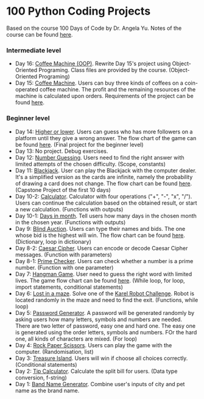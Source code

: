 # 100 Python Coding Projects
Based on the course 100 Days of Code by Dr. Angela Yu. Notes of the course can be found [here](https://www.notion.so/a73c7d0045944619aa08b1594cefedf4?v=8462b4251f94434784b6067fff6542d4).
### Intermediate level
- Day 16: [Coffee Machine (OOP)](https://github.com/qilinz/100-Python-Coding-Projects/blob/main/Intermediate/Day16-oop-coffee-machine/main.py). Rewrite Day 15's project using Object-Oriented Programing. Class files are provided by the course. (Object-Oriented Programing)
- Day 15: [Coffee Machine](https://github.com/qilinz/100-Python-Coding-Projects/blob/main/Intermediate/Day15-coffee-machine/Day15-coffee-machine.py). Users can buy three kinds of coffees on a coin-operated coffee machine. The profit and the remaining resources of the machine is calculated upon orders. Requirements of the project can be found [here](https://github.com/qilinz/100-Python-Coding-Projects/blob/main/Intermediate/Day15-coffee-machine/Coffee-Machine-Program-Requirements.pdf). 
### Beginner level
- Day 14: [Higher or lower](https://github.com/qilinz/100-Python-Coding-Projects/blob/main/Beginner/Day14-higher-lower/Day14-higher-lower.py). Users can guess who has more followers on a platform until they give a wrong answer. The flow chart of the game can be found [here](https://github.com/qilinz/100-Python-Coding-Projects/blob/main/Beginner/Day14-higher-lower/higher-lower.png). (Final project for the beginner level)
- Day 13: No project. Debug exercises.
- Day 12: [Number Guessing](https://github.com/qilinz/100-Python-Coding-Projects/blob/main/Beginner/Day12-number-guessing.py). Users need to find the right answer with limited attempts of the chosen difficulty. (Scope, constants)
- Day 11: [Blackjack](https://github.com/qilinz/100-Python-Coding-Projects/blob/main/Beginner/Day11-blackjack/Day11-blackjack.py). User can play the Blackjack with the computer dealer. It's a simplified version as the cards are infinite, namely the probability of drawing a card does not change. The flow chart can be found [here](https://github.com/qilinz/100-Python-Coding-Projects/blob/main/Beginner/Day11-blackjack/Day11-blackjack.png). (Capstone Project of the first 10 days)  
- Day 10-2: [Calculator](https://github.com/qilinz/100-Python-Coding-Projects/blob/main/Beginner/Day10/Day10-calculator.py). Calculator with four operations ("+", "-", "x", "/"). Users can continue the calculation based on the obtained result, or start a new calculation. (Functions with outputs)
- Day 10-1: [Days in month](https://github.com/qilinz/100-Python-Coding-Projects/blob/main/Beginner/Day10/Day10-days-in-month.py). Tell users how many days in the chosen month in the chosen year. (Functions with outputs)
- Day 9: [Blind Auction](https://github.com/qilinz/100-Python-Coding-Projects/blob/main/Beginner/Day9-blind-auction/Day9-blind-auction.py). Users can type their names and bids. The one whose bid is the highest will win. The flow chart can be found [here](https://github.com/qilinz/100-Python-Coding-Projects/blob/main/Beginner/Day9-blind-auction/blind-auction-flow-chart.png). (Dictionary, loop in dictionary)
- Day 8-2: [Caesar Cipher](https://github.com/qilinz/100-Python-Coding-Projects/blob/main/Beginner/Day8-caesar-cipher.py). Users can encode or decode Caesar Cipher messages. (Function with parameters)
- Day 8-1: [Prime Checker](https://github.com/qilinz/100-Python-Coding-Projects/blob/main/Beginner/Day8-prime-checker.py). Users can check whether a number is a prime number. (Function with one parameter)
- Day 7: [Hangman Game](https://github.com/qilinz/Python-Projects/blob/main/Beginner/Day7-hangman/Day7-hangman.py). User need to guess the right word with limited lives. The game flow chart can be found [here](https://github.com/qilinz/Python-Projects/blob/main/Beginner/Day7-hangman/hangman-flow-chart.png). (While loop, for loop, import statements, conditional statements)
- Day 6: [Lost in a maze](https://github.com/qilinz/Python-Projects/blob/main/Beginner/Day6-lost-in-a-maze.py). Solve one of the [Karel Robot Challenge](https://reeborg.ca/reeborg.html?lang=en&mode=python&menu=worlds%2Fmenus%2Freeborg_intro_en.json&name=Maze&url=worlds%2Ftutorial_en%2Fmaze1.json). Robot is located randomly in the maze and need to find the exit. (Functions, while loop)
- Day 5: [Password Generator](https://github.com/qilinz/Python-Projects/blob/main/Beginner/Day5-password-generator.py). A password will be generated randomly by asking users how many letters, symbols and numbers are needed. There are two letter of password, easy one and hard one. The easy one is generated using the order letters, symbols and numbers. FOr the hard one, all kinds of characters are mixed. (For loop)
- Day 4: [Rock Paper Scissors](https://github.com/qilinz/Python-Projects/blob/main/Beginner/Day4-rock-paper-scissors.py). Users can play the game with the computer. (Randomisation, list) 
- Day 3: [Treasure Island](https://github.com/qilinz/Python-Projects/blob/main/Beginner/Day3-treasure-island.py). Users will win if choose all choices correctly. (Conditional statements)
- Day 2: [Tip Calculator](https://github.com/qilinz/Python-Projects/blob/main/Beginner/Day2-tip-calculator.py). Calculate the split bill for users. (Data type conversion, f-string)
- Day 1: [Band Name Generator](https://github.com/qilinz/Python-Projects/blob/main/Beginner/Day1-band-name-generator.py). Combine user's inputs of city and pet name as the brand name.
